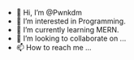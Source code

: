 - 👋 Hi, I’m @Pwnkdm
- 👀 I’m interested in Programming.
- 🌱 I’m currently learning MERN.
- 💞️ I’m looking to collaborate on ...
- 📫 How to reach me ...

<!---
Pwnkdm/Pwnkdm is a ✨ special ✨ repository because its `README.md` (this file) appears on your GitHub profile.
You can click the Preview link to take a look at your changes.
--->
